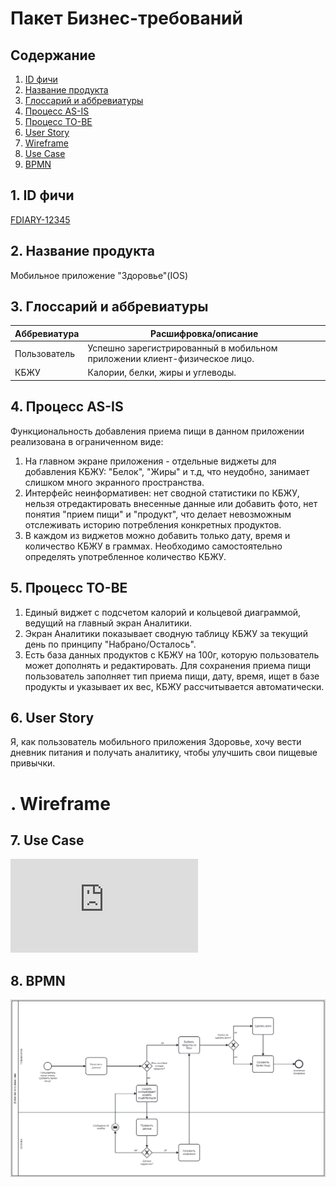 # Пакет Бизнес-требований

## Содержание
1. [ID фичи](#1)
2. [Название продукта](#2)
3. [Глоссарий и аббревиатуры](#3)
4. [Процесс AS-IS](#ID-фичи)
5. [Процесс TO-BE](#ID-фичи)
6. [User Story](#4)
7. [Wireframe](#5)
8. [Use Case](#6)
9. [BPMN](#7)



## 1. ID фичи<a id='1'></a>

[FDIARY-12345](https://github.com/abdullahproff/BSA21_1/tree/main/Agafonova_Lisa)

## 2. Название продукта<a id='2'></a>

Мобильное приложение "Здоровье"(IOS)


## 3. Глоссарий и аббревиатуры<a id='3'></a>

| Аббревиатура | Расшифровка/описание |
|---|---|
|Пользователь | Успешно зарегистрированный в мобильном приложении клиент-физическое лицо.|
|КБЖУ | Калории, белки, жиры и углеводы.|

## 4. Процесс AS-IS

Функциональность добавления приема пищи в данном приложении реализована в ограниченном виде:
1. На главном экране приложения - отдельные виджеты для добавления КБЖУ: "Белок", "Жиры" и т.д, что неудобно, занимает слишком много экранного пространства.
2. Интерфейс неинформативен: нет сводной статистики по КБЖУ, нельзя отредактировать внесенные данные или добавить фото, нет понятия "прием пищи" и "продукт", что делает невозможным отслеживать историю потребления конкретных продуктов.
3. В каждом из виджетов можно добавить только дату, время и количество КБЖУ в граммах. Необходимо самостоятельно определять употребленное количество КБЖУ.

## 5. Процесс TO-BE

1. Единый виджет с подсчетом калорий и кольцевой диаграммой, ведущий на главный экран Аналитики.
2. Экран Аналитики показывает сводную таблицу КБЖУ за текущий день по принципу "Набрано/Осталось".
3. Есть база данных продуктов с КБЖУ на 100г, которую пользователь может дополнять и редактировать. Для сохранения приема пищи пользователь заполняет тип приема пищи, дату, время, ищет в базе продукты и указывает их вес, КБЖУ рассчитывается автоматически.

## 6. User Story<a id='4'></a>

Я, как пользователь мобильного приложения Здоровье, хочу вести дневник питания и получать аналитику, чтобы улучшить свои пищевые привычки.


# . Wireframe<a id='5'></a>


## 7. Use Case<a id='6'></a>

![Use Case](https://github.com/abdullahproff/BSA21_1/blob/main/Agafonova_Lisa/03_Use%20Case.drawio.pdf)

## 8. BPMN<a id='7'></a>

![BPMN](https://github.com/abdullahproff/BSA21_1/blob/main/Agafonova_Lisa/04_BPMN.png?raw=true)


